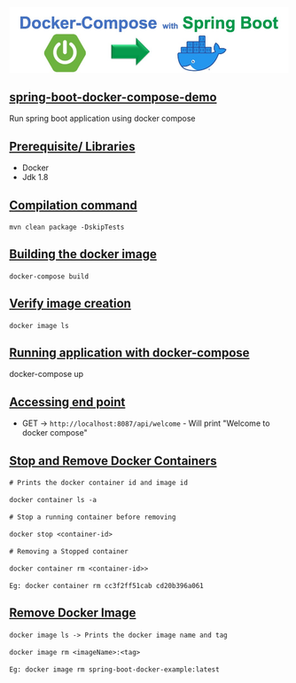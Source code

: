 ![](./img/Docker-Compose-with-Spring-Boot-Example.jpg)

## [spring-boot-docker-compose-demo](#spring-boot-docker-compose-demo)

Run spring boot application using docker compose

## [Prerequisite/ Libraries](#Prerequisite)
* Docker 
* Jdk 1.8

## [Compilation command](#compilation-command)
```mvn clean package -DskipTests```

## [Building the docker image](#build-docker-image)
```docker-compose build```

## [Verify image creation](#verify-image-creation)
```docker image ls```

## [Running application with docker-compose](#running-application-with-docker-compos)
docker-compose up

## [Accessing end point](#acessing-end-point)

- GET -> `http://localhost:8087/api/welcome` - Will print "Welcome to docker compose"

## [Stop and Remove Docker Containers](#removing-docker-container)

``# Prints the docker container id and image id``

```docker container ls -a```

``# Stop a running container before removing``

```docker stop <container-id>```

``# Removing a Stopped container``

```docker container rm <container-id>>```

`Eg: docker container rm cc3f2ff51cab cd20b396a061`


## [Remove Docker Image](#removing-docker-image)

```docker image ls -> Prints the docker image name and tag```

```docker image rm <imageName>:<tag>```

`Eg: docker image rm spring-boot-docker-example:latest`